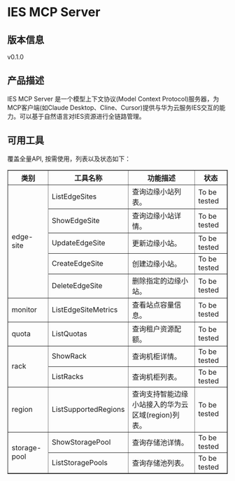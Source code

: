 # IES MCP Server 

## 版本信息
v0.1.0

## 产品描述

IES MCP Server 是一个模型上下文协议(Model Context Protocol)服务器，为MCP客户端(如Claude Desktop、Cline、Cursor)提供与华为云服务IES交互的能力。可以基于自然语言对IES资源进行全链路管理。

## 可用工具
覆盖全量API, 按需使用，列表以及状态如下：

<html>
    <head></head>
    <body>
        <table border="1" cellspacing="0" cellpadding="5">
            <tbody>
                <tr>
                    <th>类别</th>
                    <th>工具名称</th>
                    <th>功能描述</th>
                    <th>状态</th>
                </tr>
                <tr>
                    <td rowspan="5">edge-site</td>
                    <td>ListEdgeSites</td>
                    <td>查询边缘小站列表。</td>
                    <td>To be tested</td>
                </tr>
                <tr>
                    <td>ShowEdgeSite</td>
                    <td>查询边缘小站详情。</td>
                    <td>To be tested</td>
                </tr>
                <tr>
                    <td>UpdateEdgeSite</td>
                    <td>更新边缘小站。</td>
                    <td>To be tested</td>
                </tr>
                <tr>
                    <td>CreateEdgeSite</td>
                    <td>创建边缘小站。</td>
                    <td>To be tested</td>
                </tr>
                <tr>
                    <td>DeleteEdgeSite</td>
                    <td>删除指定的边缘小站。</td>
                    <td>To be tested</td>
                </tr>
                <tr>
                    <td rowspan="1">monitor</td>
                    <td>ListEdgeSiteMetrics</td>
                    <td>查看站点容量信息。</td>
                    <td>To be tested</td>
                </tr>
                <tr>
                    <td rowspan="1">quota</td>
                    <td>ListQuotas</td>
                    <td>查询租户资源配额。</td>
                    <td>To be tested</td>
                </tr>
                <tr>
                    <td rowspan="2">rack</td>
                    <td>ShowRack</td>
                    <td>查询机柜详情。</td>
                    <td>To be tested</td>
                </tr>
                <tr>
                    <td>ListRacks</td>
                    <td>查询机柜列表。</td>
                    <td>To be tested</td>
                </tr>
                <tr>
                    <td rowspan="1">region</td>
                    <td>ListSupportedRegions</td>
                    <td>查询支持智能边缘小站接入的华为云区域(region)列表。</td>
                    <td>To be tested</td>
                </tr>
                <tr>
                    <td rowspan="2">storage-pool</td>
                    <td>ShowStoragePool</td>
                    <td>查询存储池详情。</td>
                    <td>To be tested</td>
                </tr>
                <tr>
                    <td>ListStoragePools</td>
                    <td>查询存储池列表。</td>
                    <td>To be tested</td>
                </tr>
            </tbody>
        </table>
    </body>
</html>